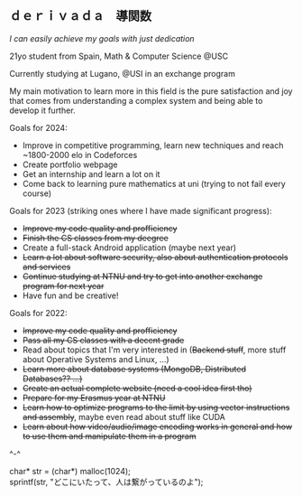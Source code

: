 ## ｄｅｒｉｖａｄａ　導関数   

_I can easily achieve my goals with just dedication_

21yo student from Spain, Math & Computer Science @USC

Currently studying at Lugano, @USI in an exchange program

My main motivation to learn more in this field is the pure satisfaction and joy that comes from understanding a complex system and being able to develop it further.

Goals for 2024:

* Improve in competitive programming, learn new techniques and reach ~1800-2000 elo in Codeforces
* Create portfolio webpage
* Get an internship and learn a lot on it
* Come back to learning pure mathematics at uni (trying to not fail every course)

Goals for 2023 (striking ones where I have made significant progress): 
* ~~Improve my code quality and profficiency~~
* ~~Finish the CS classes from my deegree~~
* Create a full-stack Android application (maybe next year)
* ~~Learn a lot about software security, also about authentication protocols and services~~
* ~~Continue studying at NTNU and try to get into another exchange program for next year~~
* Have fun and be creative!

Goals for 2022:

* ~~Improve my code quality and profficiency~~
* ~~Pass all my CS classes with a decent grade~~
* Read about topics that I'm very interested in (~~Backend stuff~~, more stuff about Operative Systems and Linux, ...)
* ~~Learn more about database systems (MongoDB, Distributed Databases?? ...)~~
* ~~Create an actual complete website (need a cool idea first tho)~~
* ~~Prepare for my Erasmus year at NTNU~~
* ~~Learn how to optimize programs to the limit by using vector instructions and assembly~~, maybe even read about stuff like CUDA
* ~~Learn about how video/audio/image encoding works in general and how to use them and manipulate them in a program~~

^-^

char* str = (char*) malloc(1024);\
sprintf(str, "どこにいたって、人は繋がっているのよ");

